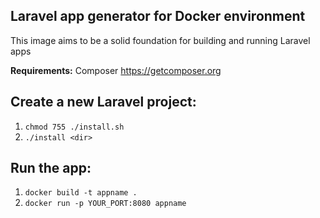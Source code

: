 <h2>Laravel app generator for Docker environment</h1>

This image aims to be a solid foundation for building and running Laravel apps

<b>Requirements:</b> Сomposer https://getcomposer.org

<h2>Create a new Laravel project:</h2>

1. `chmod 755 ./install.sh`
2. `./install <dir>`

<h2>Run the app:</h2>

1. `docker build -t appname .`
2. `docker run -p YOUR_PORT:8080 appname`
